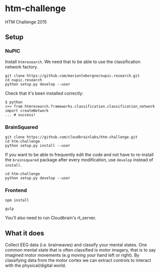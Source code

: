 # htm-challenge
HTM Challenge 2015

## Setup

### NuPIC
Install `htmresearch`. We need that to be able to use the classification 
network factory.
```
git clone https://github.com/marionleborgne/nupic.research.git
cd nupic.research
python setup.py develop --user
```

Check that it's been installed correctly:
```
$ python
>>> from htmresearch.frameworks.classification.classification_network import createNetwork
... # success!
```

### BrainSquared
```
git clone https://github.com/cloudbrainlabs/htm-challenge.git
cd htm-challenge
python setup.py install --user  
```

If you want to be able to frequently edit the code and not have to 
re-install the `brainsquared` package after every modification, use `develop` 
instead of `install`.
```
cd htm-challenge
python setup.py develop --user  
```

### Frontend
`npm install`  

`gulp`

You'll also need to run Cloudbrain's rt_server.


## What it does
Collect EEG data (i.e. brainwaves) and classify your mental states. One common mental state that is often classified is motor imagery, that is to say imagined motor movements (e.g moving your hand left or right). By classifying data from the motor cortex we can extract controls to interact with the physical/digital world.
